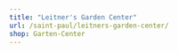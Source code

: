 ```yaml
---
title: "Leitner's Garden Center"
url: /saint-paul/leitners-garden-center/
shop: Garten-Center
---
```

